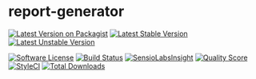 # report-generator

[![Latest Version on Packagist](https://img.shields.io/packagist/v/bytic/report-generator.svg?style=flat-square)](https://packagist.org/packages/bytic/report-generator)
[![Latest Stable Version](https://poser.pugx.org/bytic/report-generator/v/stable)](https://packagist.org/packages/bytic/report-generator)
[![Latest Unstable Version](https://poser.pugx.org/bytic/report-generator/v/unstable)](https://packagist.org/packages/bytic/report-generator)

[![Software License](https://img.shields.io/badge/license-MIT-brightgreen.svg?style=flat-square)](LICENSE)
[![Build Status](https://img.shields.io/travis/ByTIC/services-report-generator/master.svg?style=flat-square)](https://travis-ci.org/ByTIC/services-report-generator)
[![SensioLabsInsight](https://img.shields.io/sensiolabs/i/1d883a78-08d3-465f-ac5a-c916c01b9603.svg?style=flat-square)](https://insight.sensiolabs.com/projects/1d883a78-08d3-465f-ac5a-c916c01b9603)
[![Quality Score](https://img.shields.io/scrutinizer/g/bytic/services-report-generator.svg?style=flat-square)](https://scrutinizer-ci.com/g/bytic/services-report-generator)
[![StyleCI](https://styleci.io/repos/87421067/shield?branch=master)](https://styleci.io/repos/87421067)
[![Total Downloads](https://img.shields.io/packagist/dt/bytic/report-generator.svg?style=flat-square)](https://packagist.org/packages/bytic/report-generator)

